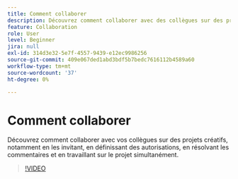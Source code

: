 ```yaml
---
title: Comment collaborer
description: Découvrez comment collaborer avec des collègues sur des projets créatifs
feature: Collaboration
role: User
level: Beginner
jira: null
exl-id: 314d3e32-5e7f-4557-9439-e12ec9986256
source-git-commit: 409e067ded1abd3bdf5b7bedc7616112b4589a60
workflow-type: tm+mt
source-wordcount: '37'
ht-degree: 0%

---
```


# Comment collaborer

Découvrez comment collaborer avec vos collègues sur des projets créatifs, notamment en les invitant, en définissant des autorisations, en résolvant les commentaires et en travaillant sur le projet simultanément.

>[!VIDEO](https://video.tv.adobe.com/v/3420253?quality=12&learn=on&hidetitle=true)
